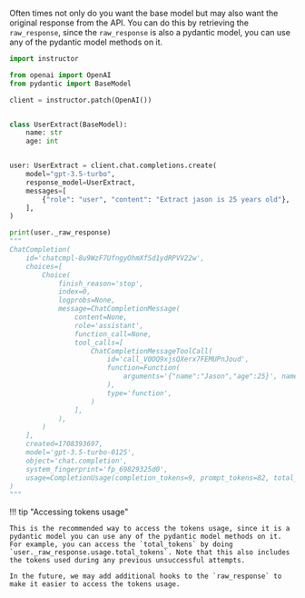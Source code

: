 Often times not only do you want the base model but may also want the original response from the API. You can do this by retrieving the `raw_response`, since the `raw_response` is also a pydantic model, you can use any of the pydantic model methods on it.

```python
import instructor

from openai import OpenAI
from pydantic import BaseModel

client = instructor.patch(OpenAI())


class UserExtract(BaseModel):
    name: str
    age: int


user: UserExtract = client.chat.completions.create(
    model="gpt-3.5-turbo",
    response_model=UserExtract,
    messages=[
        {"role": "user", "content": "Extract jason is 25 years old"},
    ],
)

print(user._raw_response)
"""
ChatCompletion(
    id='chatcmpl-8u9WzF7UfngyOhmXfSd1ydRPVV22w',
    choices=[
        Choice(
            finish_reason='stop',
            index=0,
            logprobs=None,
            message=ChatCompletionMessage(
                content=None,
                role='assistant',
                function_call=None,
                tool_calls=[
                    ChatCompletionMessageToolCall(
                        id='call_V0OQ9xjsQXerx7FEMUPnJoud',
                        function=Function(
                            arguments='{"name":"Jason","age":25}', name='UserExtract'
                        ),
                        type='function',
                    )
                ],
            ),
        )
    ],
    created=1708393697,
    model='gpt-3.5-turbo-0125',
    object='chat.completion',
    system_fingerprint='fp_69829325d0',
    usage=CompletionUsage(completion_tokens=9, prompt_tokens=82, total_tokens=91),
)
"""
```

!!! tip "Accessing tokens usage"

    This is the recommended way to access the tokens usage, since it is a pydantic model you can use any of the pydantic model methods on it. For example, you can access the `total_tokens` by doing `user._raw_response.usage.total_tokens`. Note that this also includes the tokens used during any previous unsuccessful attempts.

    In the future, we may add additional hooks to the `raw_response` to make it easier to access the tokens usage.
